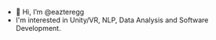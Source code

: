 - 👋 Hi, I’m @eazteregg
- I'm interested in Unity/VR, NLP, Data Analysis and Software Development.
<!---
eazteregg/eazteregg is a ✨ special ✨ repository because its `README.md` (this file) appears on your GitHub profile.
You can click the Preview link to take a look at your changes.
--->
